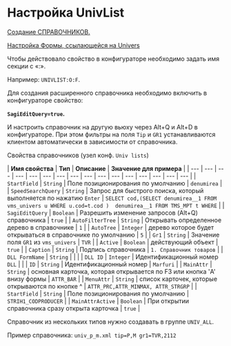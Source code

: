 # Настройка UnivList

[Создание СПРАВОЧНИКОВ.](https://bsoft.gitbook.io/wiki/razrabotka/konfigurator/spravochniki/univers/nastroika-univlist/sozdanie-spravochnikov)

[Настройка Формы, ссылающейся на Univers](https://bsoft.gitbook.io/wiki/razrabotka/konfigurator/formy/univers)

Чтобы действовало свойство в конфигураторе необходимо задать имя секции с «:».

Например: `UNIVLIST:O:F`. 

Для создания расширенного справочника необходимо включить в конфигураторе свойство:

**`SagiEditQuery=true`.**

И настроить справочник на другую вьюху через Alt+Q и Alt+D в конфигураторе. При этом фильтры на поля `Tip` и `GR1` устанавливаются клиентом автоматически в зависимости от справочника.

Свойства справочников \(узел конф. `Univ lists`\)

| **Имя свойства** | **Тип** | **Описание** | **Значение для примера** |
| --- | --- | --- | --- | --- | --- | --- | --- | --- | --- | --- | --- | --- | --- | --- | --- |
| `StartField` | `String` | Поле позиционирования по умолчанию | `denumirea` |
| `SpeedSearchQuery` | `String` | Запрос для быстрого поиска,  который выполняется по нажатию `Enter` | `SELECT cod,(SELECT denumirea__1 FROM vms_univers u WHERE u.cod=t.cod )  denumirea__1 FROM TMS_MPT t WHERE` |
| `SagiEditQuery` | `Boolean` | Разрешить изменение запросов \(Alt+Q\) справочника | `true` |
| `AutoFilterTree` | `String` | Открывать определенное дерево в справочнике | `1` |
| `AutoTree` | `Integer` |  дерево которое будет открываться в справочнике по умолчанию | `5` |
| `Gr1` | `String` | Значение поля `GR1` из `vms_univers` | `TVR` |
| `Active` | `Boolean` | действующий объект | `true` |
| `Caption` | `String` | Подпись справочника | `1. Справочник товаров` |
| `DLL FormName` | `String` |   |   |
| `DLL ID` | `Integer` | Идентификационный номер `DLL` |   |
| `ID` | `String` | Идентификационный номер | `Marfuri` |
| `MainAttr` | `String` |  основная карточка, которая открывается по F3 или кнопка 'A' внизу формы | `ATTR_BAR` |
| `MenuAttr` | `String` |  список карточек, которые открываются по кнопке ^ | `ATTR_PRC,ATTR_MINMAX, ATTR_STRGRP` |
| `StartField` | `String` | Поле позиционирования по умолчанию | `STRIH1_CODPRODUCER` |
| `MainAttrActive` | `Boolean`  | При открытии справочника сразу открыта карточка  | `true` |

Справочник из нескольких типов нужно создавать в группе `UNIV_ALL`.

Пример справочника: `univ_p_m.xml tip=P,M gr1=TVR,2112`

